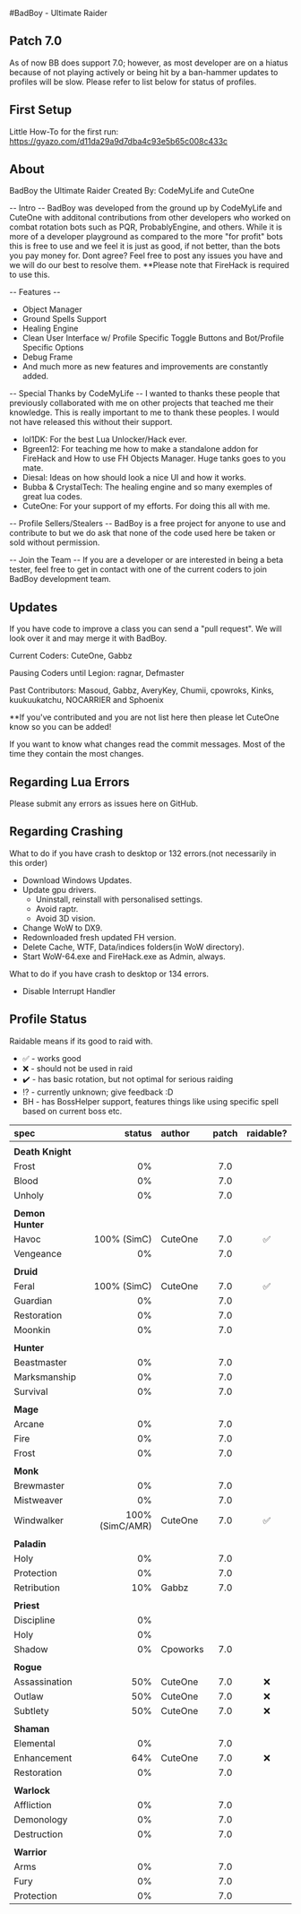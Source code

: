 #BadBoy - Ultimate Raider

## Patch 7.0

As of now BB does support 7.0; however, as most developer are on a hiatus because of not playing actively or being hit by a ban-hammer updates to profiles will be slow. Please refer to list below for status of profiles.


## First Setup

Little How-To for the first run: https://gyazo.com/d11da29a9d7dba4c93e5b65c008c433c

## About 
BadBoy the Ultimate Raider
Created By: CodeMyLife and CuteOne

-- Intro --
BadBoy was developed from the ground up by CodeMyLife and CuteOne with additonal contributions from other developers who worked on combat rotation bots such as PQR, ProbablyEngine, and others. 
While it is more of a developer playground as compared to the more "for profit" bots this is free to use and we feel it is just as good, if not better, than the bots you pay money for. 
Dont agree? Feel free to post any issues you have and we will do our best to resolve them. **Please note that FireHack is required to use this.

-- Features --
- Object Manager
- Ground Spells Support 
- Healing Engine
- Clean User Interface w/ Profile Specific Toggle Buttons and Bot/Profile Specific Options
- Debug Frame
- And much more as new features and improvements are constantly added.

-- Special Thanks by CodeMyLife --
I wanted to thanks these people that previously collaborated with me on other projects that teached me their knowledge. 
This is really important to me to thank these peoples. I would not have released this without their support.
- lol1DK: For the best Lua Unlocker/Hack ever.
- Bgreen12: For teaching me how to make a standalone addon for FireHack and How to use FH Objects Manager. Huge tanks goes to you mate.
- Diesal: Ideas on how should look a nice UI and how it works.
- Bubba & CrystalTech: The healing engine and so many exemples of great lua codes.
- CuteOne: For your support of my efforts. For doing this all with me.

-- Profile Sellers/Stealers -- 
BadBoy is a free project for anyone to use and contribute to but we do ask that none of the code used here be taken or sold without permission.

-- Join the Team --
If you are a developer or are interested in being a beta tester, feel free to get in contact with one of the current coders to join BadBoy development team.

## Updates
If you have code to improve a class you can send a "pull request".
We will look over it and may merge it with BadBoy.

Current Coders: CuteOne, Gabbz

Pausing Coders until Legion: ragnar, Defmaster

Past Contributors: Masoud, Gabbz, AveryKey, Chumii, cpowroks, Kinks, kuukuukatchu, NOCARRIER and Sphoenix

**If you've contributed and you are not list here then please let CuteOne know so you can be added!

If you want to know what changes read the commit messages.
Most of the time they contain the most changes.

## Regarding Lua Errors
Please submit any errors as issues here on GitHub.

## Regarding Crashing
What to do if you have crash to desktop or 132 errors.(not necessarily in this order)
* Download Windows Updates.
* Update gpu drivers.
   * Uninstall, reinstall with personalised settings.
   * Avoid raptr.
   * Avoid 3D vision.
* Change WoW to DX9.
* Redownloaded fresh updated FH version.
* Delete Cache, WTF, Data/indices folders(in WoW directory).
* Start WoW-64.exe and FireHack.exe as Admin, always.

What to do if you have crash to desktop or 134 errors.
* Disable Interrupt Handler

## Profile Status

Raidable means if its good to raid with.
* :white_check_mark: - works good
* :x: - should not be used in raid
* :heavy_check_mark: - has basic rotation, but not optimal for serious raiding
* :interrobang: - currently unknown; give feedback :D
* BH - has BossHelper support, features things like using specific spell based on current boss etc.

|spec |status|author|patch|raidable?|
|:----|------:|:-------|:---:|:-----:|
||||
| **Death Knight** |||
|Frost|0%||7.0|
|Blood|0%||7.0|
|Unholy|0%||7.0|
||||
| **Demon Hunter** |||
|Havoc|100% (SimC)|CuteOne|7.0|:white_check_mark:
|Vengeance|0%||7.0|
||||
| **Druid** |||
|Feral|100% (SimC)|CuteOne|7.0|:white_check_mark:
|Guardian|0%||7.0|
|Restoration|0%||7.0|
|Moonkin|0%||7.0|
||||
| **Hunter** |||
|Beastmaster|0%||7.0|
|Marksmanship|0%||7.0|
|Survival|0%||7.0|
||||
| **Mage** |||
|Arcane|0%||7.0|
|Fire|0%||7.0|
|Frost|0%||7.0|
||||
| **Monk** |||
|Brewmaster|0%||7.0|
|Mistweaver|0%||7.0|
|Windwalker|100% (SimC/AMR)|CuteOne|7.0|:white_check_mark:
||||
| **Paladin** |||
|Holy|0%||7.0|
|Protection|0%||7.0|
|Retribution|10%|Gabbz|7.0|
||||
| **Priest** |||
|Discipline|0%|||
|Holy|0%|||
|Shadow|0%|Cpoworks|7.0|
||||
| **Rogue** |||
|Assassination|50%|CuteOne|7.0|:x:
|Outlaw|50%|CuteOne|7.0|:x:
|Subtlety|50%|CuteOne|7.0|:x:
||||
| **Shaman** |||
|Elemental|0%||7.0|
|Enhancement|64%|CuteOne|7.0|:x:
|Restoration|0%||7.0|
||||
| **Warlock** |||
|Affliction|0%||7.0|
|Demonology|0%||7.0|
|Destruction|0%||7.0|
||||
| **Warrior** |||
|Arms|0%||7.0|
|Fury|0%||7.0|
|Protection|0%||7.0|
